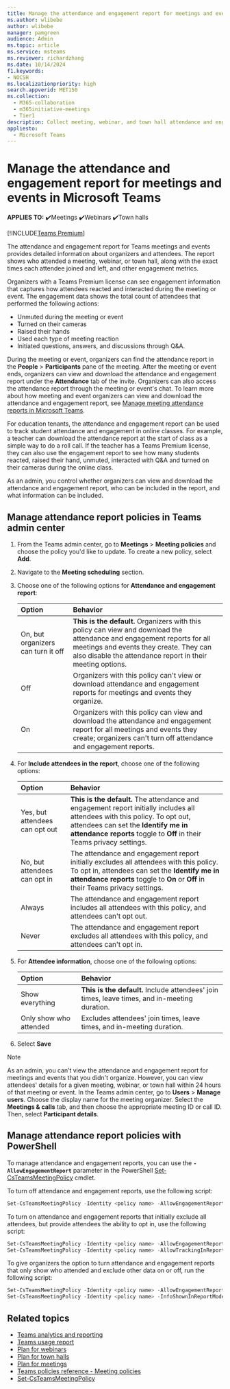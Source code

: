 ```yaml
---
title: Manage the attendance and engagement report for meetings and events in Microsoft Teams
ms.author: wlibebe
author: wlibebe
manager: pamgreen
audience: Admin
ms.topic: article
ms.service: msteams
ms.reviewer: richardzhang
ms.date: 10/14/2024
f1.keywords:
- NOCSH
ms.localizationpriority: high
search.appverid: MET150
ms.collection: 
  - M365-collaboration
  - m365initiative-meetings
  - Tier1
description: Collect meeting, webinar, and town hall attendance and engagement information from the attendance report in Microsoft Teams. The attendance report shows join times, leave times, and in-meeting duration by attendee. The engagement report shows how attendees reacted and interacted during the meeting or event.
appliesto: 
  - Microsoft Teams 
---
```


# Manage the attendance and engagement report for meetings and events in Microsoft Teams

**APPLIES TO:** ✔️Meetings ✔️Webinars ✔️Town halls

[!INCLUDE[Teams Premium](../includes/teams-premium-ecm.md)]

The attendance and engagement report for Teams meetings and events provides detailed information about organizers and attendees. The report shows who attended a meeting, webinar, or town hall, along with the exact times each attendee joined and left, and other engagement metrics.

Organizers with a Teams Premium license can see engagement information that captures how attendees reacted and interacted during the meeting or event.
The engagement data shows the total count of attendees that performed the following actions:

- Unmuted during the meeting or event
- Turned on their cameras
- Raised their hands
- Used each type of meeting reaction
- Initiated questions, answers, and discussions through Q&A.

During the meeting or event, organizers can find the attendance report in the **People** > **Participants** pane of the meeting. After the meeting or event ends, organizers can view and download the attendance and engagement report under the **Attendance** tab of the invite. Organizers can also access the attendance report through the meeting or event's chat. To learn more about how meeting and event organizers can view and download the attendance and engagement report, see [Manage meeting attendance reports in Microsoft Teams](https://support.microsoft.com/office/ae7cf170-530c-47d3-84c1-3aedac74d310).

For education tenants, the attendance and engagement report can be used to track student attendance and engagement in online classes. For example, a teacher can download the attendance report at the start of class as a simple way to do a roll call. If the teacher has a Teams Premium license, they can also use the engagement report to see how many students reacted, raised their hand, unmuted, interacted with Q&A and turned on their cameras during the online class.

As an admin, you control whether organizers can view and download the attendance and engagement report, who can be included in the report, and what information can be included.

## Manage attendance report policies in Teams admin center

1. From the Teams admin center, go to **Meetings** > **Meeting policies** and choose the policy you'd like to update. To create a new policy, select **Add**.
1. Navigate to the **Meeting scheduling** section.
1. Choose one of the following options for **Attendance and engagement report**:

    |Option|Behavior|
    |:------|:-----|
    |On, but organizers can turn it off|**This is the default.** Organizers with this policy can view and download the attendance and engagement reports for all meetings and events they create. They can also disable the attendance report in their meeting options.|
    |Off|Organizers with this policy can't view or download attendance and engagement reports for meetings and events they organize.|
    |On|Organizers with this policy can view and download the attendance and engagement report for all meetings and events they create; organizers can't turn off attendance and engagement reports.|

1. For **Include attendees in the report**, choose one of the following options:

    |Option|Behavior|
    |:------|:-----|
    |Yes, but attendees can opt out|**This is the default.** The attendance and engagement report initially includes all attendees with this policy. To opt out, attendees can set the **Identify me in attendance reports** toggle to **Off** in their Teams privacy settings.|
    |No, but attendees can opt in|The attendance and engagement report initially excludes all attendees with this policy. To opt in, attendees can set the **Identify me in attendance reports** toggle to **On** or **Off** in their Teams privacy settings.|
    |Always|The attendance and engagement report includes all attendees with this policy, and attendees can't opt out.|
    |Never|The attendance and engagement report excludes all attendees with this policy, and attendees can't opt in.|

1. For **Attendee information**, choose one of the following options:

    |Option|Behavior|
    |:------|:-----|
    |Show everything|**This is the default.** Include attendees' join times, leave times, and in-meeting duration.|
    |Only show who attended|Excludes attendees' join times, leave times, and in-meeting duration.|

1. Select **Save**

> [!NOTE]
> As an admin, you can’t view the attendance and engagement report for meetings and events that you didn't organize. However, you can view attendees' details for a given meeting, webinar, or town hall within 24 hours of that meeting or event. In the Teams admin center, go to **Users** > **Manage users**. Choose the display name for the meeting organizer. Select the **Meetings & calls** tab, and then choose the appropriate meeting ID or call ID. Then, select **Participant details**.

## Manage attendance report policies with PowerShell

To manage attendance and engagement reports, you can use the **`-AllowEngagementReport`** parameter in the PowerShell [Set-CsTeamsMeetingPolicy](/powershell/module/teams/set-csteamsmeetingpolicy) cmdlet.

To turn off attendance and engagement reports, use the following script:

```powershell
Set-CsTeamsMeetingPolicy -Identity <policy name> -AllowEngagementReport Disabled
```

To turn on attendance and engagement reports that initially exclude all attendees, but provide attendees the ability to opt in, use the following script:

```powershell
Set-CsTeamsMeetingPolicy -Identity <policy name> -AllowEngagementReport ForceEnabled
Set-CsTeamsMeetingPolicy -Identity <policy name> -AllowTrackingInReport DisabledUserOverride
```

To give organizers the option to turn attendance and engagement reports that only show who attended and exclude other data on or off, run the following script:

```powershell
Set-CsTeamsMeetingPolicy -Identity <policy name> -AllowEngagementReport Enabled
Set-CsTeamsMeetingPolicy -Identity <policy name> -InfoShownInReportMode identityOnly
```

## Related topics

- [Teams analytics and reporting](teams-reporting-reference.md)
- [Teams usage report](teams-usage-report.md)
- [Plan for webinars](../plan-webinars.md)
- [Plan for town halls](../plan-town-halls.md)
- [Plan for meetings](../plan-meetings.md)
- [Teams policies reference - Meeting policies](../settings-policies-reference.md#meeting-policies)
- [Set-CsTeamsMeetingPolicy](/powershell/module/teams/set-csteamsmeetingpolicy)
